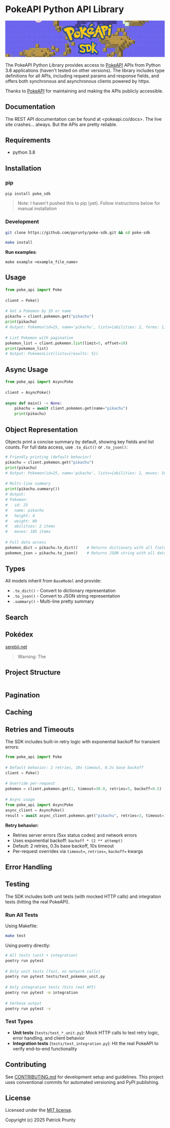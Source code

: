 # PokeAPI Python API Library

![header](./header.png)

The PokeAPI Python Library provides access to [PokeAPI](https://pokeapi.co/) APIs from Python 3.8 applications (haven't tested on other versions). The library includes type definitions for all APIs, including request params and response fields, and offers both synchronous and asynchronous clients powered by httpx.

Thanks to [PokeAPI](https://pokeapi.co/) for maintaining and making the APIs publicly accessible.

## Documentation

The REST API documentation can be found at <pokeapi.co/docs>. The live site crashes... always. But the APIs are pretty reliable.

## Requirements

* python 3.8

## Installation

### pip

```
pip install poke_sdk
```

> Note: I haven't pushed this to pip (yet). Follow instructions below for manual installation

### Development

```bash
git clone https://github.com/pprunty/poke-sdk.git && cd poke-sdk
```

```bash
make install
```

**Run examples**:

```
make example <example_file_name> 
```

## Usage

```python
from poke_api import Poke

client = Poke()

# Get a Pokemon by ID or name
pikachu = client.pokemon.get("pikachu")
print(pikachu)
# Output: Pokemon(id=25, name='pikachu', lists={abilities: 2, forms: 1, moves: 105, types: 1})

# List Pokemon with pagination
pokemon_list = client.pokemon.list(limit=5, offset=10)
print(pokemon_list)
# Output: PokemonList(lists={results: 5})
```

## Async Usage

```python
from poke_api import AsyncPoke

client = AsyncPoke()

async def main() -> None:
    pikachu = await client.pokemon.get(name="pikachu")
    print(pikachu)
```

## Object Representation

Objects print a concise summary by default, showing key fields and list counts. For full data access, use `.to_dict()` or `.to_json()`:

```python
# Friendly printing (default behavior)
pikachu = client.pokemon.get("pikachu")
print(pikachu)
# Output: Pokemon(id=25, name='pikachu', lists={abilities: 2, moves: 105, types: 1})

# Multi-line summary
print(pikachu.summary())
# Output:
# Pokemon:
#   id: 25
#   name: pikachu
#   height: 4
#   weight: 60
#   abilities: 2 items
#   moves: 105 items

# Full data access
pokemon_dict = pikachu.to_dict()    # Returns dictionary with all fields
pokemon_json = pikachu.to_json()    # Returns JSON string with all data
```

## Types

All models inherit from `BaseModel` and provide:
* `.to_dict()` - Convert to dictionary representation
* `.to_json()` - Convert to JSON string representation
* `.summary()` - Multi-line pretty summary

## Search


## Pokédex

[serebii.net](https://serebii.net/pokedex)

> Warning: The 

## Project Structure

```bash

```

## Pagination

## Caching

## Retries and Timeouts

The SDK includes built-in retry logic with exponential backoff for transient errors:

```python
from poke_api import Poke

# Default behavior: 2 retries, 10s timeout, 0.3s base backoff
client = Poke()

# Override per-request
pokemon = client.pokemon.get(1, timeout=30.0, retries=5, backoff=0.5)

# Async usage
from poke_api import AsyncPoke
async_client = AsyncPoke()
result = await async_client.pokemon.get("pikachu", retries=3, timeout=15.0)
```

**Retry behavior:**
- Retries server errors (5xx status codes) and network errors
- Uses exponential backoff: `backoff * (2 ** attempt)`
- Default: 2 retries, 0.3s base backoff, 10s timeout
- Per-request overrides via `timeout=`, `retries=`, `backoff=` kwargs

## Error Handling

## Testing

The SDK includes both unit tests (with mocked HTTP calls) and integration tests (hitting the real PokeAPI).

### Run All Tests

Using Makefile:

```bash
make test
```
Using poetry directly:
```bash
# All tests (unit + integration)
poetry run pytest

# Only unit tests (fast, no network calls)
poetry run pytest tests/test_pokemon_unit.py

# Only integration tests (hits real API)
poetry run pytest -m integration

# Verbose output
poetry run pytest -v
```

### Test Types

- **Unit tests** (`tests/test_*_unit.py`): Mock HTTP calls to test retry logic, error handling, and client behavior
- **Integration tests** (`tests/test_integration.py`): Hit the real PokeAPI to verify end-to-end functionality

## Contributing

See [CONTRIBUTING.md](./CONTRIBUTING.md) for development setup and guidelines. This project uses conventional commits for automated versioning and PyPI publishing.

## License

Licensed under the [MIT license](./LICENSE).

Copyright (c) 2025 Patrick Prunty